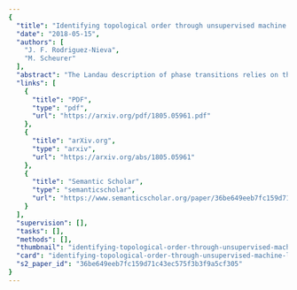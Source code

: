 ```yaml
---
{
  "title": "Identifying topological order through unsupervised machine learning",
  "date": "2018-05-15",
  "authors": [
    "J. F. Rodriguez-Nieva",
    "M. Scheurer"
  ],
  "abstract": "The Landau description of phase transitions relies on the identification of a local order parameter that indicates the onset of a symmetry-breaking phase. In contrast, topological phase transitions evade this paradigm and, as a result, are harder to identify. Recently, machine learning techniques have been shown to be capable of characterizing topological order in the presence of human supervision. Here, we propose an unsupervised approach based on diffusion maps that learns topological phase transitions from raw data without the need for manual feature engineering. Using bare spin configurations as input, the approach is shown to be capable of classifying samples of the two-dimensional XY model by winding number and capture the Berezinskii–Kosterlitz–Thouless transition. We also demonstrate the success of the approach on the Ising gauge theory, another paradigmatic model with topological order. In addition, a connection between the output of diffusion maps and the eigenstates of a quantum-well Hamiltonian is derived. Topological classification via diffusion maps can therefore enable fully unsupervised studies of exotic phases of matter.Machine learning techniques have latterly gained currency in condensed-matter physics, for example by identifying phase transitions. An unsupervised machine learning algorithm that identifies topological order is now demonstrated.",
  "links": [
    {
      "title": "PDF",
      "type": "pdf",
      "url": "https://arxiv.org/pdf/1805.05961.pdf"
    },
    {
      "title": "arXiv.org",
      "type": "arxiv",
      "url": "https://arxiv.org/abs/1805.05961"
    },
    {
      "title": "Semantic Scholar",
      "type": "semanticscholar",
      "url": "https://www.semanticscholar.org/paper/36be649eeb7fc159d71c43ec575f3b3f9a5cf305"
    }
  ],
  "supervision": [],
  "tasks": [],
  "methods": [],
  "thumbnail": "identifying-topological-order-through-unsupervised-machine-learning-thumb.jpg",
  "card": "identifying-topological-order-through-unsupervised-machine-learning-card.jpg",
  "s2_paper_id": "36be649eeb7fc159d71c43ec575f3b3f9a5cf305"
}
---
```


